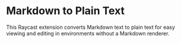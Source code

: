 # Markdown to Plain Text

This Raycast extension converts Markdown text to plain text for easy viewing and editing in environments without a Markdown renderer.
